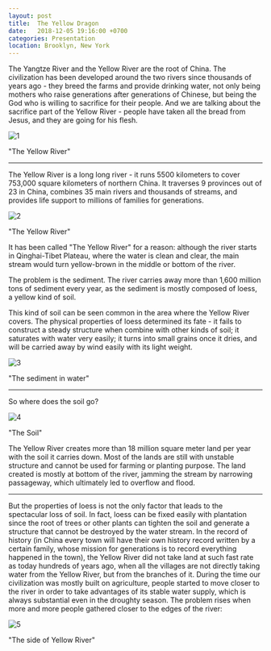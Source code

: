 ```yaml
---
layout: post
title:  The Yellow Dragon
date:   2018-12-05 19:16:00 +0700
categories: Presentation
location: Brooklyn, New York
---
```


The Yangtze River and the Yellow River are the root of China. The civilization has been developed around the two rivers since thousands of years ago - they breed the farms and provide drinking water, not only being mothers who raise generations after generations of Chinese, but being the God who is willing to sacrifice for their people. And we are talking about the sacrifice part of the Yellow River - people have taken all the bread from Jesus, and they are going for his flesh.

<div class="post-image">
    <img src="http://KevinSirius.github.io/img/1.png" alt="1" />
    <p class="post-image-caption">"The Yellow River"
    </p>
</div>

-------

The Yellow River is a long long river - it runs 5500 kilometers to cover 753,000 square kilometers of northern China. It traverses 9 provinces out of 23 in China, combines 35 main rivers and thousands of streams, and provides life support to millions of families for generations. 

<div class="post-image">
    <img src="http://KevinSirius.github.io/img/2.png" alt="2" />
    <p class="post-image-caption">"The Yellow River"
    </p>
</div>

It has been called "The Yellow River" for a reason: although the river starts in Qinghai-Tibet Plateau, where the water is clean and clear, the main stream would turn yellow-brown in the middle or bottom of the river.

The problem is the sediment. The river carries away more than 1,600 million tons of sediment every year, as the sediment is mostly composed of loess, a yellow kind of soil.

This kind of soil can be seen common in the area where the Yellow River covers. The physical properties of loess determined its fate - it fails to construct a steady structure when combine with other kinds of soil; it saturates with water very easily; it turns into small grains once it dries, and will be carried away by wind easily with its light weight.

<div class="post-image">
    <img src="http://KevinSirius.github.io/img/3.png" alt="3" />
    <p class="post-image-caption">"The sediment in water"
    </p>
</div>

-------
So where does the soil go?

<div class="post-image">
    <img src="http://KevinSirius.github.io/img/4.png" alt="4" />
    <p class="post-image-caption">"The Soil"
    </p>
</div>

The Yellow River creates more than 18 million square meter land per year with the soil it carries down. Most of the lands are still with unstable structure and cannot be used for farming or planting purpose. The land created is mostly at bottom of the river, jamming the stream by narrowing passageway, which ultimately led to overflow and flood.

-------

But the properties of loess is not the only factor that leads to the spectacular loss of soil. In fact, loess can be fixed easily with plantation since the root of trees or other plants can tighten the soil and generate a structure that cannot be destroyed by the water stream. In the record of history (in China every town will have their own history record written by a certain family, whose mission for generations is to record everything happened in the town), the Yellow River did not take land at such fast rate as today hundreds of years ago, when all the villages are not directly taking water from the Yellow River, but from the branches of it. 
During the time our civilization was mostly built on agriculture, people started to move closer to the river in order to take advantages of its stable water supply, which is always substantial even in the droughty season.
The problem rises when more and more people gathered closer to the edges of the river:

<div class="post-image">
    <img src="http://KevinSirius.github.io/img/5.png" alt="5" />
    <p class="post-image-caption">"The side of Yellow River"
    </p>
</div>




